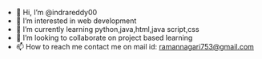 - 👋 Hi, I’m @indrareddy00
- 👀 I’m interested in web development
- 🌱 I’m currently learning python,java,html,java script,css
- 💞️ I’m looking to collaborate on project based learning
- 📫 How to reach me contact me on mail id:  ramannagari753@gmail.com

<!---
indrareddy00/indrareddy00 is a ✨ special ✨ repository because its `README.md` (this file) appears on your GitHub profile.
You can click the Preview link to take a look at your changes.
--->
